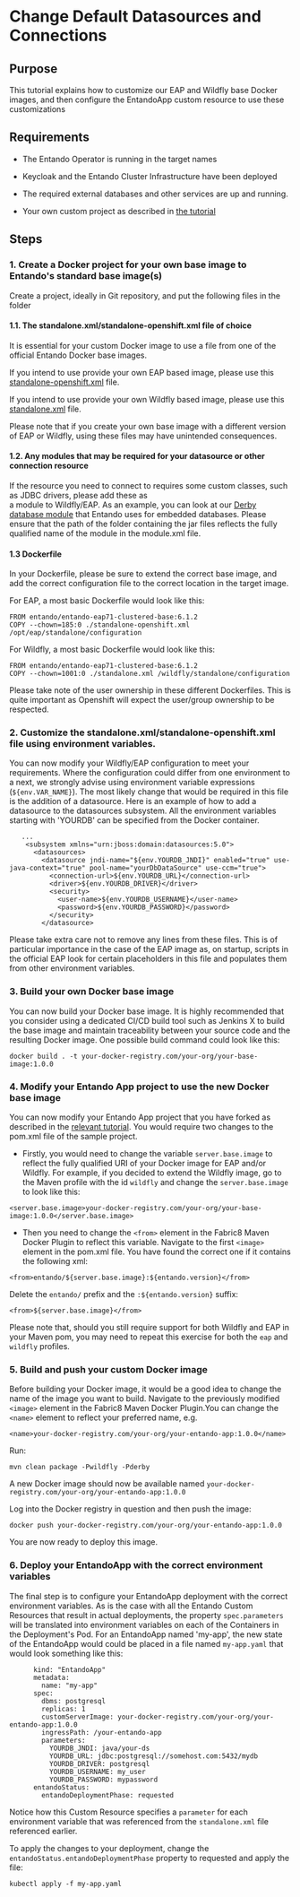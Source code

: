 # Change Default Datasources and Connections

## Purpose

This tutorial explains how to customize our EAP and Wildfly base Docker images, and then configure the EntandoApp
custom resource to use these customizations

## Requirements

-   The Entando Operator is running in the target names

-   Keycloak and the Entando Cluster Infrastructure have been deployed

-   The required external databases and other services are up and running.

-   Your own custom project as described in [the tutorial](../../devops/build-core-image.md) 

## Steps

### 1. Create a Docker project for your own base image to Entando's standard base image(s)
Create a project, ideally in Git repository, and put the following files in the folder
#### 1.1. The standalone.xml/standalone-openshift.xml file of choice 
It is essential for your custom Docker image to use a file from one of the official Entando Docker base images.

If you intend to use provide your own EAP based image, please use this 
[standalone-openshift.xml](https://github.com/entando/entando-docker-base-images/blob/master/entando-eap71-clustered-base/standalone-openshift.xml)
file. 

If you intend to use provide your own Wildfly based image, please use this 
[standalone.xml](https://github.com/entando/entando-docker-base-images/blob/master/entando-wildfly12-base/contrib/wildfly-configuration/standalone.xml)
file.

Please note that if you create your own base image with a different version of EAP or Wildfly, using these files 
may have unintended consequences.

#### 1.2. Any modules that may be required for your datasource or other connection resource
If the resource you need to connect to requires some custom classes, such as JDBC drivers, please add these as  
a module to Wildfly/EAP. As an example, you can look at our 
[Derby database module](https://github.com/entando/entando-docker-base-images/tree/master/entando-base-common/wfmodules/org/apache/derby/jdbc/main)
that Entando uses for embedded databases. Please ensure that the path of the folder containing the jar files reflects
the fully qualified name of the module in the module.xml file. 

#### 1.3 Dockerfile
In your Dockerfile, please be sure to extend the correct base image, and add the correct configuration file to
the correct location in the target image. 

For EAP, a most basic Dockerfile would look like this:

```
FROM entando/entando-eap71-clustered-base:6.1.2
COPY --chown=185:0 ./standalone-openshift.xml /opt/eap/standalone/configuration
```  
 
For Wildfly, a most basic Dockerfile would look like this:

```
FROM entando/entando-eap71-clustered-base:6.1.2
COPY --chown=1001:0 ./standalone.xml /wildfly/standalone/configuration
```  
Please take note of the user ownership in these different Dockerfiles. This is quite important as Openshift will
expect the user/group ownership to be respected.

### 2. Customize the standalone.xml/standalone-openshift.xml file using environment variables.

You can now modify your Wildfly/EAP configuration to meet your requirements. Where the configuration could differ
from one environment to a next, we strongly advise using environment variable expressions (`${env.VAR_NAME}`). The most likely change
that would be required in this file is the addition of a datasource. Here is an example of how to add a datasource
to the datasources subsystem. All the environment variables starting with 'YOURDB' can be specified from the Docker 
container.

```
   ...
    <subsystem xmlns="urn:jboss:domain:datasources:5.0">
      <datasources>
        <datasource jndi-name="${env.YOURDB_JNDI}" enabled="true" use-java-context="true" pool-name="yourDbDataSource" use-ccm="true">
          <connection-url>${env.YOURDB_URL}</connection-url>
          <driver>${env.YOURDB_DRIVER}</driver>
          <security>
            <user-name>${env.YOURDB_USERNAME}</user-name>
            <password>${env.YOURDB_PASSWORD}</password>
          </security>
        </datasource>
```
Please take extra care not to remove any lines from these files. This is of particular importance in the case of the 
EAP image as, on startup, scripts in the official EAP look for certain placeholders in this file and populates them
from other environment variables.  

### 3. Build your own Docker base image
You can now build your Docker base image. It is highly recommended that you consider using a dedicated CI/CD build 
tool such as Jenkins X to build the base image and maintain traceability between your source code and the resulting 
Docker image. One possible build command could look like this:

`docker build . -t your-docker-registry.com/your-org/your-base-image:1.0.0`

### 4. Modify your Entando App project to use the new Docker base image

You can now modify your Entando App project that you have forked as described in the 
[relevant tutorial](../../devops/build-core-image). You would require two changes to the pom.xml file
of the sample project. 

* Firstly, you would need to change the variable `server.base.image` to reflect the fully
qualified URI of your Docker image for EAP and/or Wildfly. For example, if you decided to extend the Wildfly image,
go to the Maven profile with the id `wildfly` and change the  `server.base.image` to look like this:

`<server.base.image>your-docker-registry.com/your-org/your-base-image:1.0.0</server.base.image>`

* Then you need to change the `<from>` element in the Fabric8 Maven Docker Plugin to reflect this variable.
Navigate to the first `<image>` element in the pom.xml file. You have found the correct one
if it contains the following xml:

`<from>entando/${server.base.image}:${entando.version}</from>`

Delete the `entando/` prefix and the `:${entando.version}` suffix:

`<from>${server.base.image}</from>`

Please note that, should you still require support for both Wildfly and EAP in your Maven pom, you may need to 
repeat this exercise for both the `eap` and `wildfly` profiles. 

### 5. Build and push your custom Docker image

Before building your Docker image, it would be a good idea to change the name of the image you want to build. Navigate
to the previously modified `<image>` element in the Fabric8 Maven Docker Plugin.You can change the `<name>` element
to reflect your preferred name, e.g.

`<name>your-docker-registry.com/your-org/your-entando-app:1.0.0</name>`

Run:

`mvn clean package -Pwildfly -Pderby`

A new Docker image should now be available named `your-docker-registry.com/your-org/your-entando-app:1.0.0`

Log into the Docker registry in question and then push the image:

`docker push your-docker-registry.com/your-org/your-entando-app:1.0.0`

You are now ready to deploy this image.

### 6. Deploy your EntandoApp with the correct environment variables
 
The final step is to configure your EntandoApp deployment with the correct environment variables. As is the case with
all the Entando Custom Resources that result in actual deployments, the property `spec.parameters` will be translated
into environment variables on each of the Containers in the Deployment's Pod. For an EntandoApp named 'my-app',
the new state of the EntandoApp would could be placed in a file named `my-app.yaml` that would look something like this: 
```
      kind: "EntandoApp"
      metadata:
        name: "my-app"
      spec:
        dbms: postgresql
        replicas: 1
        customServerImage: your-docker-registry.com/your-org/your-entando-app:1.0.0
        ingressPath: /your-entando-app
        parameters:
          YOURDB_JNDI: java/your-ds
          YOURDB_URL: jdbc:postgresql://somehost.com:5432/mydb
          YOURDB_DRIVER: postgresql
          YOURDB_USERNAME: my_user
          YOURDB_PASSWORD: mypassword
      entandoStatus:
        entandoDeploymentPhase: requested

```
Notice how this Custom Resource specifies a `parameter` for each environment variable that was referenced from the
`standalone.xml` file referenced earlier. 

To apply the changes to your deployment, change the `entandoStatus.entandoDeploymentPhase` property to requested and
apply the file:   
```
kubectl apply -f my-app.yaml
```
